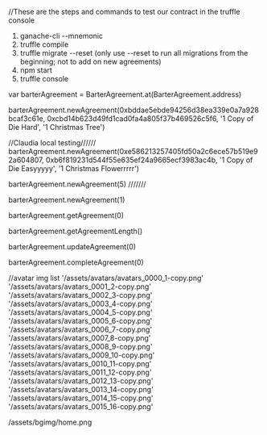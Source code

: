 //These are the steps and commands to test our contract in the truffle console
1) ganache-cli --mnemonic
2) truffle compile
3) truffle migrate --reset
  (only use --reset to run all migrations from the beginning; not to add on new agreements)
4) npm start
5) truffle console

var barterAgreement = BarterAgreement.at(BarterAgreement.address)


barterAgreement.newAgreement(0xbddae5ebde94256d38ea339e0a7a928bcaf3c61e, 0xcbd14b623d49fd1cad0fa4a805f37b469526c5f6, '1 Copy of Die Hard', '1 Christmas Tree')

//Claudia local testing//////
barterAgreement.newAgreement(0xe586213257405fd50a2c6ece57b519e92a604807, 0xb6f819231d544f55e635ef24a9665ecf3983ac4b, '1 Copy of Die Easyyyyy', '1 Christmas Flowerrrrr')

barterAgreement.newAgreement(5)
///////





barterAgreement.newAgreement(1)

barterAgreement.getAgreement(0)

barterAgreement.getAgreementLength()

barterAgreement.updateAgreement(0)

barterAgreement.completeAgreement(0)

//avatar img list
'/assets/avatars/avatars_0000_1-copy.png'
'/assets/avatars/avatars_0001_2-copy.png'
'/assets/avatars/avatars_0002_3-copy.png'
'/assets/avatars/avatars_0003_4-copy.png'
'/assets/avatars/avatars_0004_5-copy.png'
'/assets/avatars/avatars_0005_6-copy.png'
'/assets/avatars/avatars_0006_7-copy.png'
'/assets/avatars/avatars_0007_8-copy.png'
'/assets/avatars/avatars_0008_9-copy.png'
'/assets/avatars/avatars_0009_10-copy.png'
'/assets/avatars/avatars_0010_11-copy.png'
'/assets/avatars/avatars_0011_12-copy.png'
'/assets/avatars/avatars_0012_13-copy.png'
'/assets/avatars/avatars_0013_14-copy.png'
'/assets/avatars/avatars_0014_15-copy.png'
'/assets/avatars/avatars_0015_16-copy.png'

/assets/bgimg/home.png

